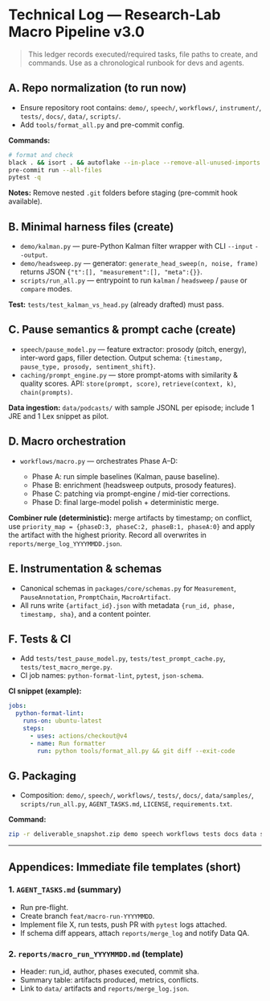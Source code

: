 # Technical Log — Research-Lab Macro Pipeline v3.0

> This ledger records executed/required tasks, file paths to create, and commands. Use as a chronological runbook for devs and agents.

## A. Repo normalization (to run now)

* Ensure repository root contains: `demo/`, `speech/`, `workflows/`, `instrument/`, `tests/`, `docs/`, `data/`, `scripts/`.
* Add `tools/format_all.py` and pre-commit config.

**Commands:**

```bash
# format and check
black . && isort . && autoflake --in-place --remove-all-unused-imports --remove-unused-variables -r .
pre-commit run --all-files
pytest -q
```

**Notes:** Remove nested `.git` folders before staging (pre-commit hook available).

## B. Minimal harness files (create)

* `demo/kalman.py` — pure-Python Kalman filter wrapper with CLI `--input` `--output`.
* `demo/headsweep.py` — generator: `generate_head_sweep(n, noise, frame)` returns JSON `{"t":[], "measurement":[], "meta":{}}`.
* `scripts/run_all.py` — entrypoint to run `kalman` / `headsweep` / `pause` or `compare` modes.

**Test:** `tests/test_kalman_vs_head.py` (already drafted) must pass.

## C. Pause semantics & prompt cache (create)

* `speech/pause_model.py` — feature extractor: prosody (pitch, energy), inter-word gaps, filler detection. Output schema: `{timestamp, pause_type, prosody, sentiment_shift}`.
* `caching/prompt_engine.py` — store prompt-atoms with similarity & quality scores. API: `store(prompt, score)`, `retrieve(context, k)`, `chain(prompts)`.

**Data ingestion:** `data/podcasts/` with sample JSONL per episode; include 1 JRE and 1 Lex snippet as pilot.

## D. Macro orchestration

* `workflows/macro.py` — orchestrates Phase A–D:

  * Phase A: run simple baselines (Kalman, pause baseline).
  * Phase B: enrichment (headsweep outputs, prosody features).
  * Phase C: patching via prompt-engine / mid-tier corrections.
  * Phase D: final large-model polish + deterministic merge.

**Combiner rule (deterministic):** merge artifacts by timestamp; on conflict, use `priority_map = {phaseD:3, phaseC:2, phaseB:1, phaseA:0}` and apply the artifact with the highest priority. Record all overwrites in `reports/merge_log_YYYYMMDD.json`.

## E. Instrumentation & schemas

* Canonical schemas in `packages/core/schemas.py` for `Measurement`, `PauseAnnotation`, `PromptChain`, `MacroArtifact`.
* All runs write `{artifact_id}.json` with metadata `{run_id, phase, timestamp, sha}`, and a content pointer.

## F. Tests & CI

* Add `tests/test_pause_model.py`, `tests/test_prompt_cache.py`, `tests/test_macro_merge.py`.
* CI job names: `python-format-lint`, `pytest`, `json-schema`.

**CI snippet (example):**

```yaml
jobs:
  python-format-lint:
    runs-on: ubuntu-latest
    steps:
      - uses: actions/checkout@v4
      - name: Run formatter
        run: python tools/format_all.py && git diff --exit-code
```

## G. Packaging

* Composition: `demo/`, `speech/`, `workflows/`, `tests/`, `docs/`, `data/samples/`, `scripts/run_all.py`, `AGENT_TASKS.md`, `LICENSE`, `requirements.txt`.

**Command:**

```bash
zip -r deliverable_snapshot.zip demo speech workflows tests docs data scripts AGENT_TASKS.md LICENSE requirements.txt
```

---

## Appendices: Immediate file templates (short)

### 1. `AGENT_TASKS.md` (summary)

* Run pre-flight.
* Create branch `feat/macro-run-YYYYMMDD`.
* Implement file X, run tests, push PR with `pytest` logs attached.
* If schema diff appears, attach `reports/merge_log` and notify Data QA.

### 2. `reports/macro_run_YYYYMMDD.md` (template)

* Header: run_id, author, phases executed, commit sha.
* Summary table: artifacts produced, metrics, conflicts.
* Link to `data/` artifacts and `reports/merge_log.json`.
